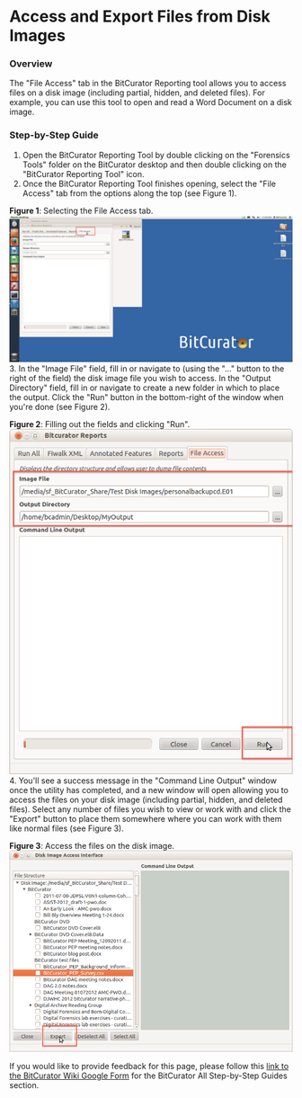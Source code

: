 Access and Export Files from Disk Images
========================================





### Overview

The "File Access" tab in the BitCurator Reporting tool allows you to access files on a disk image (including partial, hidden, and deleted files). For example, you can use this tool to open and read a Word Document on a disk image.

### Step-by-Step Guide

1. Open the BitCurator Reporting Tool by double clicking on the "Forensics Tools" folder on the BitCurator desktop and then double clicking on the "BitCurator Reporting Tool" icon.
2. Once the BitCurator Reporting Tool finishes opening, select the "File Access" tab from the options along the top (see Figure 1).  
  
**Figure 1**: Selecting the File Access tab.  
![FileAccess1.png](attachments/FileAccess1.png)
3. In the "Image File" field, fill in or navigate to (using the "..." button to the right of the field) the disk image file you wish to access. In the "Output Directory" field, fill in or navigate to create a new folder in which to place the output. Click the "Run" button in the bottom-right of the window when you're done (see Figure 2).  
  
**Figure 2**: Filling out the fields and clicking "Run".  
![FileAccess2.png](attachments/FileAccess2.png)
4. You'll see a success message in the "Command Line Output" window once the utility has completed, and a new window will open allowing you to access the files on your disk image (including partial, hidden, and deleted files). Select any number of files you wish to view or work with and click the "Export" button to place them somewhere where you can work with them like normal files (see Figure 3).  
  
**Figure 3**: Access the files on the disk image.  
![FileAccess3.png](attachments/FileAccess3.png)






 If you would like to provide feedback for this page, please follow this [link to the BitCurator Wiki Google Form](https://docs.google.com/forms/d/e/1FAIpQLSelmRx1VmgDEg3dU5_8cXZy9MZ5v8_sAl-Ur2nPFLAi6Lvu2w/viewform?usp=sf_link) for the BitCurator All Step-by-Step Guides section.


